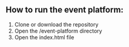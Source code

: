 ## How to run the event platform:
1. Clone or download the repository
2. Open the /event-platform directory
3. Open the index.html file